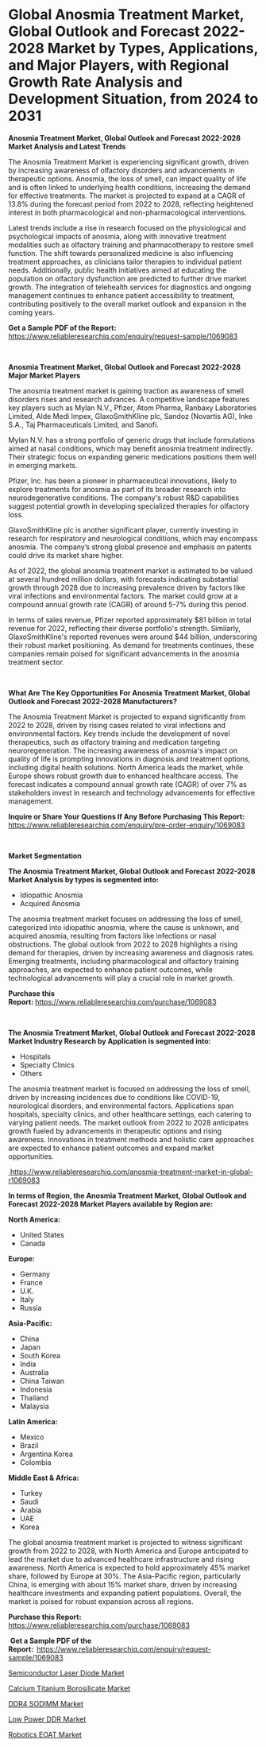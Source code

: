 <p><h1>Global Anosmia Treatment Market, Global Outlook and Forecast 2022-2028 Market by Types, Applications, and Major Players, with Regional Growth Rate Analysis and Development Situation, from 2024 to 2031</h1></p><p><strong>Anosmia Treatment Market, Global Outlook and Forecast 2022-2028 Market Analysis and Latest Trends</strong></p>
<p><p>The Anosmia Treatment Market is experiencing significant growth, driven by increasing awareness of olfactory disorders and advancements in therapeutic options. Anosmia, the loss of smell, can impact quality of life and is often linked to underlying health conditions, increasing the demand for effective treatments. The market is projected to expand at a CAGR of 13.8% during the forecast period from 2022 to 2028, reflecting heightened interest in both pharmacological and non-pharmacological interventions.</p><p>Latest trends include a rise in research focused on the physiological and psychological impacts of anosmia, along with innovative treatment modalities such as olfactory training and pharmacotherapy to restore smell function. The shift towards personalized medicine is also influencing treatment approaches, as clinicians tailor therapies to individual patient needs. Additionally, public health initiatives aimed at educating the population on olfactory dysfunction are predicted to further drive market growth. The integration of telehealth services for diagnostics and ongoing management continues to enhance patient accessibility to treatment, contributing positively to the overall market outlook and expansion in the coming years.</p></p>
<p><strong>Get a Sample PDF of the Report:&nbsp;</strong> <a href="https://www.reliableresearchiq.com/enquiry/request-sample/1069083">https://www.reliableresearchiq.com/enquiry/request-sample/1069083</a></p>
<p>&nbsp;</p>
<p><strong>Anosmia Treatment Market, Global Outlook and Forecast 2022-2028 Major Market Players</strong></p>
<p><p>The anosmia treatment market is gaining traction as awareness of smell disorders rises and research advances. A competitive landscape features key players such as Mylan N.V., Pfizer, Atom Pharma, Ranbaxy Laboratories Limited, Alde Medi Impex, GlaxoSmithKline plc, Sandoz (Novartis AG), Inke S.A., Taj Pharmaceuticals Limited, and Sanofi.</p><p>Mylan N.V. has a strong portfolio of generic drugs that include formulations aimed at nasal conditions, which may benefit anosmia treatment indirectly. Their strategic focus on expanding generic medications positions them well in emerging markets.</p><p>Pfizer, Inc. has been a pioneer in pharmaceutical innovations, likely to explore treatments for anosmia as part of its broader research into neurodegenerative conditions. The company's robust R&D capabilities suggest potential growth in developing specialized therapies for olfactory loss.</p><p>GlaxoSmithKline plc is another significant player, currently investing in research for respiratory and neurological conditions, which may encompass anosmia. The company’s strong global presence and emphasis on patents could drive its market share higher.</p><p>As of 2022, the global anosmia treatment market is estimated to be valued at several hundred million dollars, with forecasts indicating substantial growth through 2028 due to increasing prevalence driven by factors like viral infections and environmental factors. The market could grow at a compound annual growth rate (CAGR) of around 5-7% during this period.</p><p>In terms of sales revenue, Pfizer reported approximately $81 billion in total revenue for 2022, reflecting their diverse portfolio's strength. Similarly, GlaxoSmithKline's reported revenues were around $44 billion, underscoring their robust market positioning. As demand for treatments continues, these companies remain poised for significant advancements in the anosmia treatment sector.</p></p>
<p>&nbsp;</p>
<p><strong>What Are The Key Opportunities For Anosmia Treatment Market, Global Outlook and Forecast 2022-2028 Manufacturers?</strong></p>
<p><p>The Anosmia Treatment Market is projected to expand significantly from 2022 to 2028, driven by rising cases related to viral infections and environmental factors. Key trends include the development of novel therapeutics, such as olfactory training and medication targeting neuroregeneration. The increasing awareness of anosmia's impact on quality of life is prompting innovations in diagnosis and treatment options, including digital health solutions. North America leads the market, while Europe shows robust growth due to enhanced healthcare access. The forecast indicates a compound annual growth rate (CAGR) of over 7% as stakeholders invest in research and technology advancements for effective management.</p></p>
<p><strong>Inquire or Share Your Questions If Any Before Purchasing This Report:</strong> <a href="https://www.reliableresearchiq.com/enquiry/pre-order-enquiry/1069083">https://www.reliableresearchiq.com/enquiry/pre-order-enquiry/1069083</a></p>
<p>&nbsp;</p>
<p><strong>Market Segmentation</strong></p>
<p><strong>The Anosmia Treatment Market, Global Outlook and Forecast 2022-2028 Market Analysis by types is segmented into:</strong></p>
<p><ul><li>Idiopathic Anosmia</li><li>Acquired Anosmia</li></ul></p>
<p><p>The anosmia treatment market focuses on addressing the loss of smell, categorized into idiopathic anosmia, where the cause is unknown, and acquired anosmia, resulting from factors like infections or nasal obstructions. The global outlook from 2022 to 2028 highlights a rising demand for therapies, driven by increasing awareness and diagnosis rates. Emerging treatments, including pharmacological and olfactory training approaches, are expected to enhance patient outcomes, while technological advancements will play a crucial role in market growth.</p></p>
<p><strong>Purchase this Report:&nbsp;</strong><a href="https://www.reliableresearchiq.com/purchase/1069083">https://www.reliableresearchiq.com/purchase/1069083</a></p>
<p>&nbsp;</p>
<p><strong>The Anosmia Treatment Market, Global Outlook and Forecast 2022-2028 Market Industry Research by Application is segmented into:</strong></p>
<p><ul><li>Hospitals</li><li>Specialty Clinics</li><li>Others</li></ul></p>
<p><p>The anosmia treatment market is focused on addressing the loss of smell, driven by increasing incidences due to conditions like COVID-19, neurological disorders, and environmental factors. Applications span hospitals, specialty clinics, and other healthcare settings, each catering to varying patient needs. The market outlook from 2022 to 2028 anticipates growth fueled by advancements in therapeutic options and rising awareness. Innovations in treatment methods and holistic care approaches are expected to enhance patient outcomes and expand market opportunities.</p></p>
<p><a href="https://www.reliableresearchiq.com/anosmia-treatment-market-in-global-r1069083">&nbsp;https://www.reliableresearchiq.com/anosmia-treatment-market-in-global-r1069083</a></p>
<p><strong>In terms of Region, the Anosmia Treatment Market, Global Outlook and Forecast 2022-2028 Market Players available by Region are:</strong></p>
<p>
    <p> <strong> North America: </strong>
        <ul>
            <li>United States</li>
            <li>Canada</li>
        </ul>
        </p> 
    <p> <strong> Europe: </strong>
        <ul>
            <li>Germany</li>
            <li>France</li>
            <li>U.K.</li>
            <li>Italy</li>
            <li>Russia</li>
        </ul>
        </p> 
    <p> <strong> Asia-Pacific: </strong>
        <ul>
            <li>China</li>
            <li>Japan</li>
            <li>South Korea</li>
            <li>India</li>
            <li>Australia</li>
            <li>China Taiwan</li>
            <li>Indonesia</li>
            <li>Thailand</li>
            <li>Malaysia</li>
        </ul>
        </p> 
    <p> <strong> Latin America: </strong>
        <ul>
            <li>Mexico</li>
            <li>Brazil</li>
            <li>Argentina Korea</li>
            <li>Colombia</li>
        </ul>
        </p> 
    <p> <strong> Middle East & Africa: </strong>
        <ul>
            <li>Turkey</li>
            <li>Saudi</li>
            <li>Arabia</li>
            <li>UAE</li>
            <li>Korea</li>
        </ul>
    </p>
    </p>
<p><p>The global anosmia treatment market is projected to witness significant growth from 2022 to 2028, with North America and Europe anticipated to lead the market due to advanced healthcare infrastructure and rising awareness. North America is expected to hold approximately 45% market share, followed by Europe at 30%. The Asia-Pacific region, particularly China, is emerging with about 15% market share, driven by increasing healthcare investments and expanding patient populations. Overall, the market is poised for robust expansion across all regions.</p></p>
<p><strong>Purchase this Report: </strong><a href="https://www.reliableresearchiq.com/purchase/1069083">https://www.reliableresearchiq.com/purchase/1069083</a></p>
<p>&nbsp;<strong>Get a Sample PDF of the Report:&nbsp;&nbsp;</strong><a href="https://www.reliableresearchiq.com/enquiry/request-sample/1069083">https://www.reliableresearchiq.com/enquiry/request-sample/1069083</a></p>
<p><strong></strong></p>
<p><p><a href="https://www.linkedin.com/pulse/comprehensive-look-product-type-blue-laserred-lasergreen-4gczc?trackingId=tMDoLw1MT7%2BRxLwivHcygA%3D%3D">Semiconductor Laser Diode Market</a></p><p><a href="https://issuu.com/reportprime-2/docs/calcium-titanium-borosilicate-marke_18640099b45103">Calcium Titanium Borosilicate Market</a></p><p><a href="https://medium.com/@ikki1019/the-ddr4-sodimm-market-prioritizes-cost-control-and-efficiency-enhancement-ccb8962e3764">DDR4 SODIMM Market</a></p><p><a href="https://medium.com/@ikki1019/the-low-power-ddr-industry-analysis-report-offers-a-comprehensive-and-current-examination-of-the-94524b845aad">Low Power DDR Market</a></p><p><a href="https://www.linkedin.com/pulse/market-forecast-global-robotics-eoat-trends-impact-analysis-9avsf?trackingId=fmgf3aWcTk%2Bvnn9djsGotQ%3D%3D">Robotics EOAT Market</a></p></p>